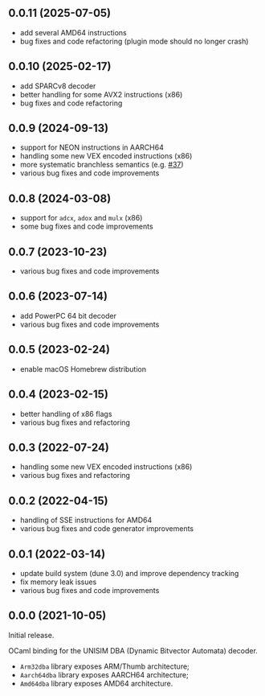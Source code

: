 ## 0.0.11 (2025-07-05)

- add several AMD64 instructions
- bug fixes and code refactoring
  (plugin mode should no longer crash)

## 0.0.10 (2025-02-17)

- add SPARCv8 decoder
- better handling for some AVX2 instructions (x86)
- bug fixes and code refactoring

## 0.0.9 (2024-09-13)

- support for NEON instructions in AARCH64
- handling some new VEX encoded instructions (x86)
- more systematic branchless semantics
  (e.g. [#37](https://github.com/binsec/binsec/issues/37))
- various bug fixes and code improvements

## 0.0.8 (2024-03-08)

- support for `adcx`, `adox` and `mulx` (x86)
- some bug fixes and code improvements

## 0.0.7 (2023-10-23)

- various bug fixes and code improvements

## 0.0.6 (2023-07-14)

- add PowerPC 64 bit decoder
- various bug fixes and code improvements

## 0.0.5 (2023-02-24)

- enable macOS Homebrew distribution

## 0.0.4 (2023-02-15)

- better handling of x86 flags
- various bug fixes and refactoring

## 0.0.3 (2022-07-24)

- handling some new VEX encoded instructions (x86)
- various bug fixes and refactoring

## 0.0.2 (2022-04-15)

- handling of SSE instructions for AMD64
- various bug fixes and code generator improvements

## 0.0.1 (2022-03-14)

- update build system (dune 3.0) and improve dependency tracking
- fix memory leak issues
- various bug fixes and code improvements

## 0.0.0 (2021-10-05)

Initial release.

OCaml binding for the UNISIM DBA (Dynamic Bitvector Automata) decoder.
- `Arm32dba` library exposes ARM/Thumb architecture;
- `Aarch64dba` library exposes AARCH64 architecture;
- `Amd64dba` library exposes AMD64 architecture.
